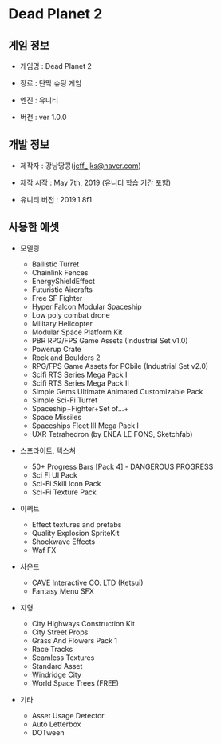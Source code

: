 # Dead Planet 2

## 게임 정보

* 게임명 : Dead Planet 2

* 장르 : 탄막 슈팅 게임

* 엔진 : 유니티

* 버전 : ver 1.0.0


## 개발 정보

* 제작자 : 강낭땅콩(jeff_jks@naver.com)

* 제작 시작 : May 7th, 2019 (유니티 학습 기간 포함)

* 유니티 버전 : 2019.1.8f1


## 사용한 에셋

* 모델링
   * Ballistic Turret
   * Chainlink Fences
   * EnergyShieldEffect
   * Futuristic Aircrafts
   * Free SF Fighter
   * Hyper Falcon Modular Spaceship
   * Low poly combat drone
   * Military Helicopter
   * Modular Space Platform Kit
   * PBR RPG/FPS Game Assets (Industrial Set v1.0)
   * Powerup Crate
   * Rock and Boulders 2
   * RPG/FPS Game Assets for PCbile (Industrial Set v2.0)
   * Scifi RTS Series Mega Pack I
   * Scifi RTS Series Mega Pack II
   * Simple Gems Ultimate Animated Customizable Pack
   * Simple Sci-Fi Turret
   * Spaceship+Fighter+Set of...+
   * Space Missiles
   * Spaceships Fleet III Mega Pack I
   * UXR Tetrahedron (by ENEA LE FONS, Sketchfab)

* 스프라이트, 텍스쳐
   * 50+ Progress Bars [Pack 4] - DANGEROUS PROGRESS
   * Sci Fi UI Pack
   * Sci-Fi Skill Icon Pack
   * Sci-Fi Texture Pack

* 이펙트
   * Effect textures and prefabs
   * Quality Explosion SpriteKit
   * Shockwave Effects
   * Waf FX

* 사운드
   * CAVE Interactive CO. LTD (Ketsui)
   * Fantasy Menu SFX

* 지형
   * City Highways Construction Kit
   * City Street Props
   * Grass And Flowers Pack 1
   * Race Tracks
   * Seamless Textures
   * Standard Asset
   * Windridge City
   * World Space Trees (FREE)

* 기타
   * Asset Usage Detector
   * Auto Letterbox
   * DOTween

